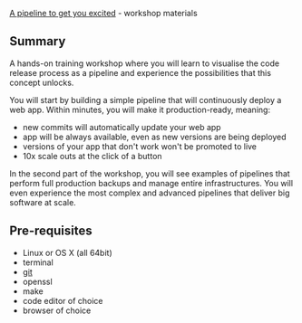 [A pipeline to get you excited](https://pipeline.gerhard.io) - workshop materials

## Summary

A hands-on training workshop where you will learn to visualise the code release
process as a pipeline and experience the possibilities that this concept
unlocks.

You will start by building a simple pipeline that will continuously deploy a
web app. Within minutes, you will make it production-ready, meaning:

* new commits will automatically update your web app
* app will be always available, even as new versions are being deployed
* versions of your app that don't work won't be promoted to live
* 10x scale outs at the click of a button

In the second part of the workshop, you will see examples of pipelines that
perform full production backups and manage entire infrastructures. You will
even experience the most complex and advanced pipelines that deliver big
software at scale.

## Pre-requisites

* Linux or OS X (all 64bit)
* terminal
* [git](https://git-scm.com/downloads)
* openssl
* make
* code editor of choice
* browser of choice
